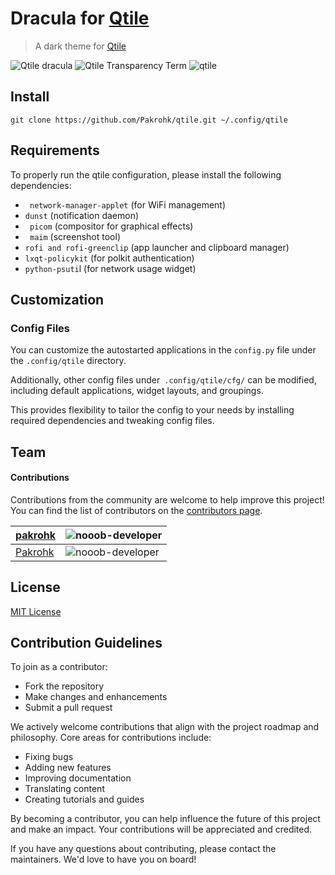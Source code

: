 # Dracula for [Qtile](https://qtile.org/)
 > A dark theme for  [Qtile](https://qtile.org/)
 
 ![Qtile dracula](https://github.com/dracula/qtile/assets/87908673/ac5630c5-554a-41e5-a2aa-03f807995693)
 ![Qtile Transparency Term ](https://github.com/dracula/qtile/assets/87908673/ab6f0401-2885-4f77-9604-5cf93b5b89ce)
 ![qtile](https://github.com/dracula/qtile/assets/87908673/535a71b1-4e13-4a64-9484-da8374a954a4)
 ## Install
 ```
 git clone https://github.com/Pakrohk/qtile.git ~/.config/qtile
 ```
 ## Requirements 
 To properly run the qtile configuration, please install the following dependencies:

   - ` network-manager-applet` (for WiFi management)
   - `dunst` (notification daemon)
   - ` picom` (compositor for graphical effects)
   - ` maim` (screenshot tool)
   - `rofi and rofi-greenclip` (app launcher and clipboard manager)
   - `lxqt-policykit` (for polkit authentication)
   - `python-psuti`l (for network usage widget)
   
## Customization

### Config Files
You can customize the autostarted applications in the ``config.py`` file under the ``.config/qtile`` directory.

Additionally, other config files under`` .config/qtile/cfg/`` can be modified, including default applications, widget layouts, and groupings.

This provides flexibility to tailor the config to your needs by installing required dependencies and tweaking config files.
## Team
#### Contributions

Contributions from the community are welcome to help improve this project!
You can find the list of contributors on the [contributors page](https://github.com/nooob-developer/qtile-dracula/graphs/contributors).

| [pakrohk](https://github.com/Pakrohk.png?size=101)                 | ![nooob-developer](https://github.com/nooob-developer.png?size=100) |
| ------------------------------------------------------------------- | ------------------------------------------------------------------- |
| [Pakrohk](https://github.com/Pakrohk)                              | ![nooob-developer](https://github.com/nooob-developer)              |

## License
[MIT License](https://github.com/qtile/qtile/blob/master/LICENSE)

## Contribution Guidelines
To join as a contributor:
- Fork the repository
- Make changes and enhancements
- Submit a pull request

We actively welcome contributions that align with the project roadmap and philosophy. Core areas for contributions include:

- Fixing bugs
- Adding new features
- Improving documentation
- Translating content
- Creating tutorials and guides

By becoming a contributor, you can help influence the future of this project and make an impact. Your contributions will be appreciated and credited.

If you have any questions about contributing, please contact the maintainers. We'd love to have you on board!

